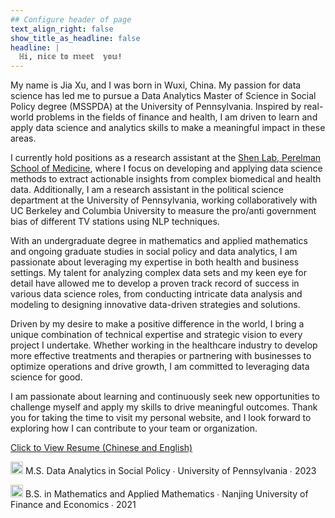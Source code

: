 ```yaml
---
## Configure header of page
text_align_right: false
show_title_as_headline: false
headline: |
  ℍ𝕚, 𝕟𝕚𝕔𝕖 𝕥𝕠 𝕞𝕖𝕖𝕥  𝕪𝕠𝕦!
---
```


<!-- this is a subheadline -->

My name is Jia Xu, and I was born in Wuxi, China. My passion for data science has led me to pursue a Data Analytics Master of Science in Social Policy degree (MSSPDA) at the University of Pennsylvania. Inspired by real-world problems in the fields of finance and health, I am driven to learn and apply data science and analytics skills to make a meaningful impact in these areas.

I currently hold positions as a research assistant at the [Shen Lab, Perelman School of Medicine](https://www.med.upenn.edu/shenlab/), where I focus on developing and applying data science methods to extract actionable insights from complex biomedical and health data. Additionally, I am a research assistant in the political science department at the University of Pennsylvania, working collaboratively with UC Berkeley and Columbia University to measure the pro/anti government bias of different TV stations using NLP techniques.

With an undergraduate degree in mathematics and applied mathematics and ongoing graduate studies in social policy and data analytics, I am passionate about leveraging my expertise in both health and business settings. My talent for analyzing complex data sets and my keen eye for detail have allowed me to develop a proven track record of success in various data science roles, from conducting intricate data analysis and modeling to designing innovative data-driven strategies and solutions.

Driven by my desire to make a positive difference in the world, I bring a unique combination of technical expertise and strategic vision to every project I undertake. Whether working in the healthcare industry to develop more effective treatments and therapies or partnering with businesses to optimize operations and drive growth, I am committed to leveraging data science for good.

I am passionate about learning and continuously seek new opportunities to challenge myself and apply my skills to drive meaningful outcomes. Thank you for taking the time to visit my personal website, and I look forward to exploring how I can contribute to your team or organization.


[Click to View Resume (Chinese and English)](https://drive.google.com/file/d/15VeRRidkXEqsMKCZWqFDECS_CkzjJcNk/view?usp=sharing)

<img src="/img/mortarboard.png" alt="mortarboard" width="20"/> M.S. Data Analytics in Social Policy ∙ University of Pennsylvania ∙ 2023

<img src="/img/mortarboard.png" alt="mortarboard" width="20"/> B.S. in Mathematics and Applied Mathematics ∙ Nanjing University of Finance and Economics ∙ 2021

